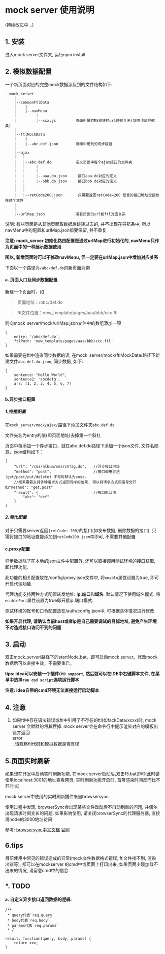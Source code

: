 # mock server 使用说明
(持续改进中...)

## 1. 安装

进入mock server文件夹, 运行npm install

## 2. 模拟数据配置

一个新页面对应的完整mock数据涉及到的文件结构如下:

    --mock_server
        |
        |--commonFtlData
        |    |
        |    |--navMenu
        |         |
        |         |--xxx.js         页面所属的MS模块的url映射关系(影响顶部导航条)
        |
        |--ftlMockData
        |    |
        |    |--abc.def.json        页面中用到的同步数据
        |
        |--ajax
        |   |
        |   |--abc.def.do           定义页面中每个ajax接口的文件夹
        |   |     |
        |   |     |
        |   |     |--aaa.do.json     接口aaa.do对应的定义
        |   |     |--bbb.do.json     接口bbb.do对应的定义
        |   |
        |   |
        |   |--retCode200.json       只需要返回retCode=200 信息的接口地址全部放在这个文件
        |
        |
        |--urlMap.json              所有页面的url和ftl对应关系

说明: 有些页面是从其他页面取数据后跳转过去的, 并不出现在导航条中, 所以navMenu中的配置和urlMap.json都要保留, 并不重复.

**注意: mock_server 初始化路由配置是通过urlMap进行初始化的, navMenu只作为页面中的一种展示数据使用.**

**所以, 新增页面时可以不修改navMenu, 但一定要在urlMap.json中增加对应关系**

下面以一个路径为`/abc/def.do`的新页面为例

#### a. 页面入口及同步数据配置

新建一个页面时，如

> 页面地址：/abc/def.do

> ftl文件位置：new_template/pages/aaa/bbb/ccc.ftl

则向mock_server/mock/urlMap.json文件中的数组添加一项

    {
	    entry: '/abc/def.do',
	    ftlPath: 'new_template/pages/aaa/bbb/ccc.ftl'
	}
如果需要在ftl中渲染同步数据的话, 在mock_server/mock/ftlMockData/路径下新建文件`abc.def.do.json`,  同步数据, 如下:

    {
        sentence: "Hello World",
        sentence2: 'abcdefg',
        arr: [1, 2, 3, 4, 5, 6, 7]
    }

#### b.异步接口配置

##### 1.完整配置

在`mock_server/mock/ajax/`路径下添加文件夹`abc.def.do`

文件夹名为entry的值(即页面地址)去掉第一个斜杠

页面中每添加一个异步接口，就在abc.def.do路径下添加一个json文件, 文件名随意，json结构如下：

    {
	    "url": "/cms/album/searchTag.do",   //异步接口地址
	    "method": "post",                   //接口调用方法(get/post/put/delete) 不写时默认为post.
	    //如果需要支持多种请求方式返回同样的结果, 可以将请求方式用逗号分开 如"method": "get,post"
	    "result": {                         //接口返回值
	        "abc": "def"
	    }
	}

##### 2.简化配置

对于只需要server返回`{retCode: 200}`的接口(如发布数据, 删除数据的接口), 只需将接口的地址直接添加到`retCode200.json`中即可, 不需要其他配置

#### c.proxy配置

异步数据除了在本地的json文件中配置外, 还可以直接调用测试环境的接口获取, 即代理功能.

此功能的相关配置放在/config/proxy.json文件中, 将`enable`属性设置为true, 即可开启代理功能.

代理功能支持两种方式配置转发地址: **ip:端口**和**域名**. 默认情况下使用域名模式. 将`enablePort`属性设置为true即开启ip:端口模式.

测试环境的账号和口令配置放在/auth/config.json中, 可根据具体情况进行修改.

**如果开启代理, 请确认当前host或者ip是自己需要调试的目标地址, 避免产生环境不对造成接口访问不到的问题**

## 3. 启动

双击mock_server/路径下的startNode.bat，即可启动mock server。修改mock数据后可以直接生效，不需要重启。

**tips: idea可以安装一个插件`CMD support`, 然后就可以在IDE中右键脚本文件, 在菜单中选择`run cmd script`选项运行脚本**

**注意: idea自带的cmd环境无法直接运行启动脚本**

## 4. 注意

1. 如果ftl中存在语法错误或ftl中引用了不存在的ftl(如fackData/xxxx)时, mock server 会默默的将其吞掉. mock server会在命令行中提示渲染对应的模板出错并返回<div>error</div>, 请观察ftl代码和模拟数据是否有误


## 5.页面实时刷新

如果想在开发中启动实时刷新功能, 在mock server启动后,双击f5.bat即可(此时请使用localhost:3001的地址查看网页, 实时刷新功能开启时, 首屏渲染时间反而比不开时长)

mock server中使用的实时刷新插件来自browsersync

使用过程中发现, browserSync会出现某些文件改动后不自动刷新的问题, 并偶尔出现请求时间变长的问题. 如果影响使用, 请关闭browserSync的代理服务器, 直接用node的3000地址访问

参考: [browsersync中文文档](http://www.browsersync.cn/)
[官网](https://www.browsersync.io/)

## 6.tips

目前使用中常见的错误造成的异常(mock文件数据格式错误, ftl文件找不到, 渲染出错等), 都可以在mockserver 的cmd中或页面上打印出来, 如果页面出现加载不出来的情况, 请留意cmd中的信息

## *. TODO

#### a. 自定义异步接口返回数据的逻辑:

	/**
	 * query代表`req.query`
	 * body代表`req.body`
	 * params代表`req.params`
	 * /

	result: function(query, body, params) {
		return xxx;
	}
